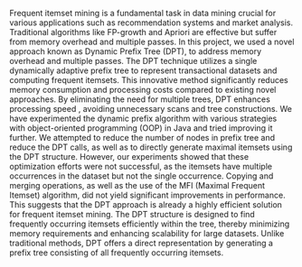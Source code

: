 Frequent itemset mining is a fundamental task in data mining crucial for various applications such as recommendation systems and market analysis. Traditional algorithms like FP-growth and Apriori are effective but suffer from memory overhead and multiple passes. In this project, we used a novel approach known as Dynamic Prefix Tree (DPT), to address memory overhead and multiple passes. The DPT technique utilizes a single dynamically adaptive prefix tree to represent transactional datasets and computing frequent itemsets. This innovative method significantly reduces memory consumption and processing costs compared to existing novel approaches. By eliminating the need for multiple trees, DPT enhances processing speed , avoiding unnecessary scans and tree constructions. We have experimented the dynamic prefix algorithm with various strategies with object-oriented programming (OOP) in Java and tried improving it further. We attempted to reduce the number of nodes in prefix tree and reduce the DPT calls, as well as to directly generate maximal itemsets using the DPT structure. However, our experiments showed that these optimization efforts were not successful, as the itemsets have multiple occurrences in the dataset but not the single occurrence. Copying and merging operations, as well as the use of the MFI (Maximal Frequent Itemset) algorithm, did not yield significant improvements in performance. This suggests that the DPT approach is already a highly efficient solution for frequent itemset mining. The DPT structure is designed to find frequently occurring itemsets efficiently within the tree, thereby minimizing memory requirements and enhancing scalability for large datasets. Unlike traditional methods, DPT offers a direct representation by generating a prefix tree consisting of all frequently occurring itemsets.
